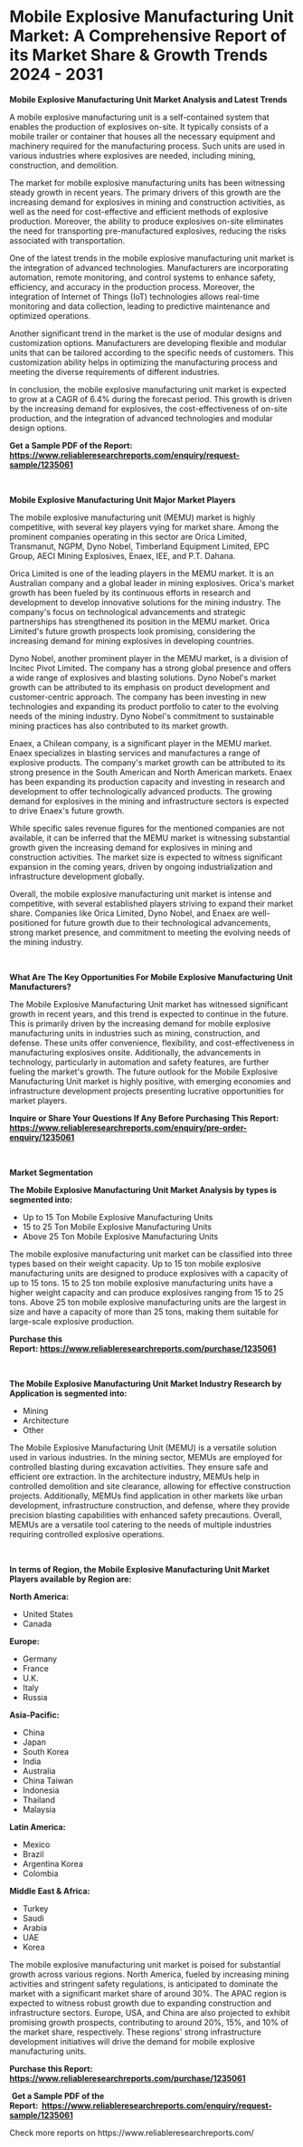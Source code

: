 <p><h1>Mobile Explosive Manufacturing Unit Market: A Comprehensive Report of its Market Share & Growth Trends 2024 - 2031</h1></p><p><strong>Mobile Explosive Manufacturing Unit Market Analysis and Latest Trends</strong></p>
<p><p>A mobile explosive manufacturing unit is a self-contained system that enables the production of explosives on-site. It typically consists of a mobile trailer or container that houses all the necessary equipment and machinery required for the manufacturing process. Such units are used in various industries where explosives are needed, including mining, construction, and demolition.</p><p>The market for mobile explosive manufacturing units has been witnessing steady growth in recent years. The primary drivers of this growth are the increasing demand for explosives in mining and construction activities, as well as the need for cost-effective and efficient methods of explosive production. Moreover, the ability to produce explosives on-site eliminates the need for transporting pre-manufactured explosives, reducing the risks associated with transportation.</p><p>One of the latest trends in the mobile explosive manufacturing unit market is the integration of advanced technologies. Manufacturers are incorporating automation, remote monitoring, and control systems to enhance safety, efficiency, and accuracy in the production process. Moreover, the integration of Internet of Things (IoT) technologies allows real-time monitoring and data collection, leading to predictive maintenance and optimized operations.</p><p>Another significant trend in the market is the use of modular designs and customization options. Manufacturers are developing flexible and modular units that can be tailored according to the specific needs of customers. This customization ability helps in optimizing the manufacturing process and meeting the diverse requirements of different industries.</p><p>In conclusion, the mobile explosive manufacturing unit market is expected to grow at a CAGR of 6.4% during the forecast period. This growth is driven by the increasing demand for explosives, the cost-effectiveness of on-site production, and the integration of advanced technologies and modular design options.</p></p>
<p><strong>Get a Sample PDF of the Report:&nbsp; <a href="https://www.reliableresearchreports.com/enquiry/request-sample/1235061">https://www.reliableresearchreports.com/enquiry/request-sample/1235061</a></strong></p>
<p>&nbsp;</p>
<p><strong>Mobile Explosive Manufacturing Unit Major Market Players</strong></p>
<p><p>The mobile explosive manufacturing unit (MEMU) market is highly competitive, with several key players vying for market share. Among the prominent companies operating in this sector are Orica Limited, Transmanut, NGPM, Dyno Nobel, Timberland Equipment Limited, EPC Group, AECI Mining Explosives, Enaex, IEE, and P.T. Dahana. </p><p>Orica Limited is one of the leading players in the MEMU market. It is an Australian company and a global leader in mining explosives. Orica's market growth has been fueled by its continuous efforts in research and development to develop innovative solutions for the mining industry. The company's focus on technological advancements and strategic partnerships has strengthened its position in the MEMU market. Orica Limited's future growth prospects look promising, considering the increasing demand for mining explosives in developing countries.</p><p>Dyno Nobel, another prominent player in the MEMU market, is a division of Incitec Pivot Limited. The company has a strong global presence and offers a wide range of explosives and blasting solutions. Dyno Nobel's market growth can be attributed to its emphasis on product development and customer-centric approach. The company has been investing in new technologies and expanding its product portfolio to cater to the evolving needs of the mining industry. Dyno Nobel's commitment to sustainable mining practices has also contributed to its market growth.</p><p>Enaex, a Chilean company, is a significant player in the MEMU market. Enaex specializes in blasting services and manufactures a range of explosive products. The company's market growth can be attributed to its strong presence in the South American and North American markets. Enaex has been expanding its production capacity and investing in research and development to offer technologically advanced products. The growing demand for explosives in the mining and infrastructure sectors is expected to drive Enaex's future growth.</p><p>While specific sales revenue figures for the mentioned companies are not available, it can be inferred that the MEMU market is witnessing substantial growth given the increasing demand for explosives in mining and construction activities. The market size is expected to witness significant expansion in the coming years, driven by ongoing industrialization and infrastructure development globally.</p><p>Overall, the mobile explosive manufacturing unit market is intense and competitive, with several established players striving to expand their market share. Companies like Orica Limited, Dyno Nobel, and Enaex are well-positioned for future growth due to their technological advancements, strong market presence, and commitment to meeting the evolving needs of the mining industry.</p></p>
<p>&nbsp;</p>
<p><strong>What Are The Key Opportunities For Mobile Explosive Manufacturing Unit Manufacturers?</strong></p>
<p><p>The Mobile Explosive Manufacturing Unit market has witnessed significant growth in recent years, and this trend is expected to continue in the future. This is primarily driven by the increasing demand for mobile explosive manufacturing units in industries such as mining, construction, and defense. These units offer convenience, flexibility, and cost-effectiveness in manufacturing explosives onsite. Additionally, the advancements in technology, particularly in automation and safety features, are further fueling the market's growth. The future outlook for the Mobile Explosive Manufacturing Unit market is highly positive, with emerging economies and infrastructure development projects presenting lucrative opportunities for market players.</p></p>
<p><strong>Inquire or Share Your Questions If Any Before Purchasing This Report: <a href="https://www.reliableresearchreports.com/enquiry/pre-order-enquiry/1235061">https://www.reliableresearchreports.com/enquiry/pre-order-enquiry/1235061</a></strong></p>
<p>&nbsp;</p>
<p><strong>Market Segmentation</strong></p>
<p><strong>The Mobile Explosive Manufacturing Unit Market Analysis by types is segmented into:</strong></p>
<p><ul><li>Up to 15 Ton Mobile Explosive Manufacturing Units</li><li>15 to 25 Ton Mobile Explosive Manufacturing Units</li><li>Above 25 Ton Mobile Explosive Manufacturing Units</li></ul></p>
<p><p>The mobile explosive manufacturing unit market can be classified into three types based on their weight capacity. Up to 15 ton mobile explosive manufacturing units are designed to produce explosives with a capacity of up to 15 tons. 15 to 25 ton mobile explosive manufacturing units have a higher weight capacity and can produce explosives ranging from 15 to 25 tons. Above 25 ton mobile explosive manufacturing units are the largest in size and have a capacity of more than 25 tons, making them suitable for large-scale explosive production.</p></p>
<p><strong>Purchase this Report:&nbsp;<a href="https://www.reliableresearchreports.com/purchase/1235061">https://www.reliableresearchreports.com/purchase/1235061</a></strong></p>
<p>&nbsp;</p>
<p><strong>The Mobile Explosive Manufacturing Unit Market Industry Research by Application is segmented into:</strong></p>
<p><ul><li>Mining</li><li>Architecture</li><li>Other</li></ul></p>
<p><p>The Mobile Explosive Manufacturing Unit (MEMU) is a versatile solution used in various industries. In the mining sector, MEMUs are employed for controlled blasting during excavation activities. They ensure safe and efficient ore extraction. In the architecture industry, MEMUs help in controlled demolition and site clearance, allowing for effective construction projects. Additionally, MEMUs find application in other markets like urban development, infrastructure construction, and defense, where they provide precision blasting capabilities with enhanced safety precautions. Overall, MEMUs are a versatile tool catering to the needs of multiple industries requiring controlled explosive operations.</p></p>
<p>&nbsp;</p>
<p><strong>In terms of Region, the Mobile Explosive Manufacturing Unit Market Players available by Region are:</strong></p>
<p>
    <p> <strong> North America: </strong>
        <ul>
            <li>United States</li>
            <li>Canada</li>
        </ul>
        </p> 
    <p> <strong> Europe: </strong>
        <ul>
            <li>Germany</li>
            <li>France</li>
            <li>U.K.</li>
            <li>Italy</li>
            <li>Russia</li>
        </ul>
        </p> 
    <p> <strong> Asia-Pacific: </strong>
        <ul>
            <li>China</li>
            <li>Japan</li>
            <li>South Korea</li>
            <li>India</li>
            <li>Australia</li>
            <li>China Taiwan</li>
            <li>Indonesia</li>
            <li>Thailand</li>
            <li>Malaysia</li>
        </ul>
        </p> 
    <p> <strong> Latin America: </strong>
        <ul>
            <li>Mexico</li>
            <li>Brazil</li>
            <li>Argentina Korea</li>
            <li>Colombia</li>
        </ul>
        </p> 
    <p> <strong> Middle East & Africa: </strong>
        <ul>
            <li>Turkey</li>
            <li>Saudi</li>
            <li>Arabia</li>
            <li>UAE</li>
            <li>Korea</li>
        </ul>
    </p>
    </p>
<p><p>The mobile explosive manufacturing unit market is poised for substantial growth across various regions. North America, fueled by increasing mining activities and stringent safety regulations, is anticipated to dominate the market with a significant market share of around 30%. The APAC region is expected to witness robust growth due to expanding construction and infrastructure sectors. Europe, USA, and China are also projected to exhibit promising growth prospects, contributing to around 20%, 15%, and 10% of the market share, respectively. These regions' strong infrastructure development initiatives will drive the demand for mobile explosive manufacturing units.</p></p>
<p><strong>Purchase this Report: <a href="https://www.reliableresearchreports.com/purchase/1235061">https://www.reliableresearchreports.com/purchase/1235061</a></strong></p>
<p>&nbsp;<strong>Get a Sample PDF of the Report:&nbsp;&nbsp;<a href="https://www.reliableresearchreports.com/enquiry/request-sample/1235061">https://www.reliableresearchreports.com/enquiry/request-sample/1235061</a></strong></p>
<p><strong></strong></p>
<p>Check more reports on https://www.reliableresearchreports.com/</p>